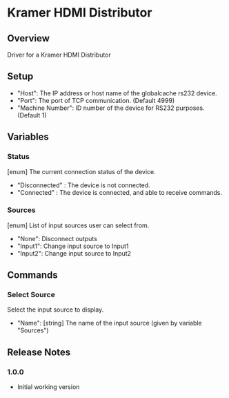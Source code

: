 # Kramer HDMI Distributor


## Overview

Driver for a Kramer HDMI Distributor


## Setup

- "Host": The IP address or host name of the globalcache rs232 device.
- "Port": The port of TCP communication. (Default 4999)
- "Machine Number": ID number of the device for RS232 purposes. (Default 1)


## Variables

### Status
[enum] The current connection status of the device.
  - "Disconnected" : The device is not connected.
  - "Connected" : The device is connected, and able to receive commands.

### Sources
[enum] List of input sources user can select from.
  - "None": Disconnect outputs
  - "Input1": Change input source to Input1
  - "Input2": Change input source to Input2


## Commands

### Select Source
Select the input source to display.
  - "Name": [string] The name of the input source (given by variable "Sources")


## Release Notes

### 1.0.0
- Initial working version
